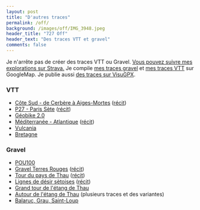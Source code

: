 ```yaml
---
layout: post
title: "D'autres traces"
permalink: /off/
background: /images/off/IMG_3948.jpeg
header_title: "727 Off"
header_text: "Des traces VTT et gravel"
comments: false
---
```


Je n'arrête pas de créer des traces VTT ou Gravel. [Vous pouvez suivre mes explorations sur Strava.](https://www.strava.com/athletes/18278258) Je compile [mes traces gravel](https://www.google.com/maps/d/edit?mid=1v4qZYUWR66lWF-215F5YmQyZDJ_GUPah&usp=sharing) et [mes traces VTT](https://www.google.com/maps/d/edit?mid=1WwRA81_s7CqKx-rybm2R2YnrZ1vh-Vu3&usp=sharing) sur GoogleMap. Je publie aussi [des traces sur VisuGPX](https://www.visugpx.com/membres/35564/).

### VTT

* [Côte Sud - de Cerbère à Aiges-Mortes](/cote-sud/) ([récit](https://tcrouzet.com/tag/cotesud/))
* [P27 - Paris Sète](/p27/) ([récit](https://tcrouzet.com/2022/07/15/une-traversee-de-la-france-a-vtt/))
* [Géobike 2.0](https://tcrouzet.com/2021/08/30/bikepacking-sur-la-geobike-ressusciter-une-trace-mythique/)
* [Méditerranée - Atlantique](https://www.google.com/maps/d/u/0/edit?mid=1_Z5YlQopu7BmxW612bFj7BwBWruvwyis&usp=sharing) ([récit](https://tcrouzet.com/2019/08/22/une-traversee-de-la-france-sud-a-vtt/))
* [Vulcania](https://www.visugpx.com/8K7KWVZ1c5)
* [Bretagne](https://www.visugpx.com/IpFgBmDgrC)

### Gravel

* [POU100](https://727bikepacking.fr/pou100/)
* [Gravel Terres Rouges](https://tcrouzet.com/gravel-terres-rouges/) ([récit](https://tcrouzet.com/2021/12/31/prendre-son-temps-a-velo/))
* [Tour du pays de Thau](https://www.utagawavtt.com/randonnee-vtt-gps/Tour-de-Sete-Agglopole-Pays-de-Thau-gravel-31075) ([récit](https//tcrouzet.com/2020/12/14/gravel-le-tour-de-sete-agglopole-mediterranee/))
* [Lignes de désir sètoises](https://www.utagawavtt.com/randonnee-vtt-gps?topo=31074) ([récit](https://tcrouzet.com/2020/01/27/lignes-de-desir-a-sete/))
* [Grand tour de l'étang de Thau](https://www.utagawavtt.com/randonnee-vtt-gps/Grand-tour-de-l-etang-de-Thau-30861)
* [Autour de l'étang de Thau](https://www.google.com/maps/d/edit?mid=14-HA-nlt16j7Yn3vFmnC8Zee_caeSxJP&usp=sharing) (plusieurs traces et des variantes)
* [Balaruc, Grau, Saint-Loup](https://www.visugpx.com/Zae0cCQMhD)
